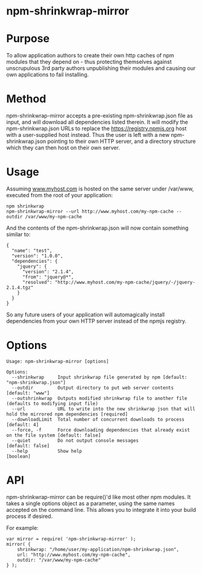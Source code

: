 # npm-shrinkwrap-mirror

# Purpose

To allow application authors to create their own http caches of npm modules that they depend on - thus protecting themselves against unscrupulous 3rd party authors unpublishing
their modules and causing our own applications to fail installing.

# Method

npm-shrinkwrap-mirror accepts a pre-existing npm-shrinkwrap.json file as input, and will download all dependencies listed therein. It will modify the npm-shrinkwrap.json URLs to replace the 
https://registry.npmjs.org host with a user-supplied host instead. Thus the user is left with a new npm-shrinkwrap.json pointing to their own HTTP server, and a directory structure which
they can then host on their own server.

# Usage

Assuming www.myhost.com is hosted on the same server under /var/www, executed from the root of your application:

```
npm shrinkwrap
npm-shrinkwrap-mirror --url http://www.myhost.com/my-npm-cache --outdir /var/www/my-npm-cache
```

And the contents of the npm-shrinkwrap.json will now contain something similar to:

```
{
  "name": "test",
  "version": "1.0.0",
  "dependencies": {
    "jquery": {
      "version": "2.1.4",
      "from": "jquery@*",
      "resolved": "http://www.myhost.com/my-npm-cache/jquery/-/jquery-2.1.4.tgz"
    }
  }
}
```

So any future users of your application will automagically install dependencies from your own HTTP server instead of the npmjs registry.

# Options

```
Usage: npm-shrinkwrap-mirror [options]

Options:
  --shrinkwrap     Input shrinkwrap file generated by npm [default: "npm-shrinkwrap.json"]
  --outdir         Output directory to put web server contents  [default: "www"]
  --outshrinkwrap  Outputs modified shrinkwrap file to another file (defaults to modifying input file)
  --url            URL to write into the new shrinkwrap json that will hold the mirrored npm dependencies [required]
  --downloadLimit  Total number of concurrent downloads to process  [default: 4]
  --force, -f      Force downloading dependencies that already exist on the file system [default: false]
  --quiet          Do not output console messages               [default: false]
  --help           Show help                                           [boolean]
```


# API

npm-shrinkwrap-mirror can be require()'d like most other npm modules. It takes a single options object as a parameter, using the same names accepted on the command line.
This allows you to integrate it into your build process if desired.

For example:

```
var mirror = require( 'npm-shrinkwrap-mirror' );
mirror( {
	shrinkwrap: "/home/user/my-application/npm-shrinkwrap.json",
	url: "http://www.myhost.com/my-npm-cache",
	outdir: "/var/www/my-npm-cache"
} );

```


